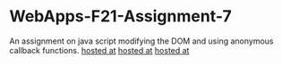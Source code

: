 # WebApps-F21-Assignment-7
An assignment on java script modifying the DOM and using anonymous callback functions.
[hosted at](https://44-563-webapps-f21.github.io/webapps-f21-assignment-7-kaushik-093/search.html)
[hosted at](https://44-563-webapps-f21.github.io/webapps-f21-assignment-7-kaushik-093/reaction.html)
[hosted at](https://44-563-webapps-f21.github.io/webapps-f21-assignment-7-kaushik-093/stack.html)